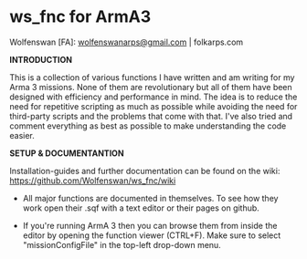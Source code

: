 ws_fnc for ArmA3
==
Wolfenswan [FA]: wolfenswanarps@gmail.com | folkarps.com  

**INTRODUCTION**

This is a collection of various functions I have written and am writing for my Arma 3 missions.
None of them are revolutionary but all of them have been designed with efficiency and performance in mind.
The idea is to reduce the need for repetitive scripting as much as possible while avoiding the need for third-party scripts and the problems that come with that. 
I've also tried and comment everything as best as possible to make understanding the code easier.


**SETUP & DOCUMENTANTION**

Installation-guides and further documentation can be found on the wiki:  
https://github.com/Wolfenswan/ws_fnc/wiki

* All major functions are documented in themselves. To see how they work open their .sqf with a text editor or their pages on github. 

* If you're running ArmA 3 then you can browse them from inside the editor by opening the function viewer (CTRL+F). Make sure to select "missionConfigFile" in the top-left drop-down menu.


